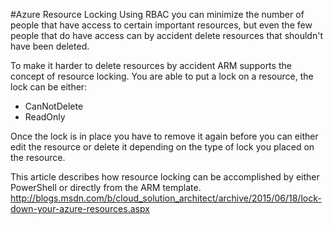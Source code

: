 #Azure Resource Locking
Using RBAC you can minimize the number of people that have access to certain important resources, but even the few people that do have access can by accident delete resources that shouldn't have been deleted.

To make it harder to delete resources by accident ARM supports the concept of resource locking. You are able to put a lock on a resource, the lock can be either:
- CanNotDelete
- ReadOnly 

Once the lock is in place you have to remove it again before you can either edit the resource or delete it depending on the type of lock you placed on the resource. 

This article describes how resource locking can be accomplished by either PowerShell or directly from the ARM template.
http://blogs.msdn.com/b/cloud_solution_architect/archive/2015/06/18/lock-down-your-azure-resources.aspx 